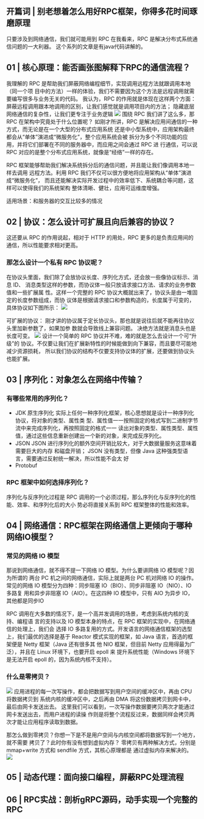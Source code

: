 ## 开篇词 | 别老想着怎么用好RPC框架，你得多花时间琢磨原理
只要涉及到网络通信，我们就可能用到 RPC
在我看来，RPC 是解决分布式系统通信问题的一大利器。
这个系列的文章是有java代码讲解的。


## 01 | 核心原理：能否画张图解释下RPC的通信流程？
我理解的 RPC 是帮助我们屏蔽网络编程细节，实现调用远程方法就跟调用本地（同一个项
目中的方法）一样的体验，我们不需要因为这个方法是远程调用就需要编写很多与业务无关的代码。
我认为，RPC 的作用就是体现在这样两个方面：
屏蔽远程调用跟本地调用的区别，让我们感觉就是调用项目内的方法；
隐藏底层网络通信的复杂性，让我们更专注于业务逻辑
![](https://sunxvming.com/imgs/085c5d2c-25c7-4bae-9d28-f302517d57de.jpg)
围绕 RPC 我们讲了这么多，那 RPC 在架构中究竟处于什么位置呢？
如刚才所讲，RPC 是解决应用间通信的一种方式，而无论是在一个大型的分布式应用系统
还是中小型系统中，应用架构最终都会从“单体”演进成“微服务化”，整个应用系统会被
拆分为多个不同功能的应用，并将它们部署在不同的服务器中，而应用之间会通过 RPC 进
行通信，可以说 RPC 对应的是整个分布式应用系统，就像是“经络”一样的存在。


RPC 框架能够帮助我们解决系统拆分后的通信问题，并且能让我们像调用本地一样去调用
远程方法。利用 RPC 我们不仅可以很方便地将应用架构从“单体”演进成“微服务化”，
而且还能解决实际开发过程中的效率低下、系统耦合等问题，这样可以使得我们的系统架构
整体清晰、健壮，应用可运维度增强。


适用场景：和服务器的交互比较多的情况
## 02 | 协议：怎么设计可扩展且向后兼容的协议？
这还要从 RPC 的作用说起，相对于 HTTP 的用处，RPC 更多的是负责应用间的通信，所以性能要求相对更高。
### 那怎么设计一个私有 RPC 协议呢？
在协议头里面，我们除了会放协议长度、序列化方式，还会放一些像协议标示、消息 ID、
消息类型这样的参数，而协议体一般只放请求接口方法、请求的业务参数值和一些扩展属
性。这样一个完整的 RPC 协议大概就出来了，协议头是由一堆固定的长度参数组成，而协
议体是根据请求接口和参数构造的，长度属于可变的，具体协议如下图所示：
![](https://sunxvming.com/imgs/2013a5de-840e-4817-ad54-bc44a0ef2850.png)


可扩展的协议：
刚才讲的协议属于定长协议头，那也就是说往后就不能再往协议头里加新参数了，如果加参
数就会导致线上兼容问题。
决绝方法就是消息头也是长度可变。
![](https://sunxvming.com/imgs/ba82b5aa-bd6a-483f-a9ae-63239077d092.png)
设计一个简单的 RPC 协议并不难，难的就是怎么去设计一个可“升级”的
协议。不仅要让我们在扩展新特性的时候能做到向下兼容，而且要尽可能地减少资源损耗，
所以我们协议的结构不仅要支持协议体的扩展，还要做到协议头也能扩展。


## 03 | 序列化：对象怎么在网络中传输？
### 有哪些常用的序列化？
* JDK 原生序列化
实际上任何一种序列化框架，核心思想就是设计一种序列化协议，将对象的类型、属性类
型、属性值一一按照固定的格式写到二进制字节流中来完成序列化，再按照固定的格式一一
读出对象的类型、属性类型、属性值，通过这些信息重新创建出一个新的对象，来完成反序列化。
* JSON
JSON 进行序列化的额外空间开销比较大，对于大数据量服务这意味着需要巨大的内存
和磁盘开销；
JSON 没有类型，但像 Java 这种强类型语言，需要通过反射统一解决，所以性能不会太
好
* Protobuf


### RPC 框架中如何选择序列化？
序列化与反序列化过程是 RPC 调用的一个必须过程，那么序列化与反序列化的性能、效率、和序列化后的大小
势必将直接关系到 RPC 框架整体的性能和效率。


## 04 | 网络通信：RPC框架在网络通信上更倾向于哪种网络IO模型？
### 常见的网络 IO 模型
那说到网络通信，就不得不提一下网络 IO 模型。为什么要讲网络 IO 模型呢？因为所谓的
两台 PC 机之间的网络通信，实际上就是两台 PC 机对网络 IO 的操作。
常见的网络 IO 模型分为四种：同步阻塞 IO（BIO）、同步非阻塞 IO（NIO）、IO 多路复
用和异步非阻塞 IO（AIO）。在这四种 IO 模型中，只有 AIO 为异步 IO，其他都是同步IO


RPC 调用在大多数的情况下，是一个高并发调用的场景，考虑到系统内核的支持、编程语
言的支持以及 IO 模型本身的特点，在 RPC 框架的实现中，在网络通信的处理上，我们会
选择 IO 多路复用的方式。开发语言的网络通信框架的选型上，我们最优的选择是基于
Reactor 模式实现的框架，如 Java 语言，首选的框架便是 Netty 框架（Java 还有很多其
他 NIO 框架，但目前 Netty 应用得最为广泛），并且在 Linux 环境下，也要开启 epoll 来
提升系统性能（Windows 环境下是无法开启 epoll 的，因为系统内核不支持）。


### 什么是零拷贝？
![](https://sunxvming.com/imgs/320b027a-d539-4445-97f9-4fc4ff1e07b3.jpg)
应用进程的每一次写操作，都会把数据写到用户空间的缓冲区中，再由 CPU 将数据拷贝到
系统内核的缓冲区中，之后再由 DMA 将这份数据拷贝到网卡中，最后由网卡发送出去。
这里我们可以看到，一次写操作数据要拷贝两次才能通过网卡发送出去，而用户进程的读操
作则是将整个流程反过来，数据同样会拷贝两次才能让应用程序读取到数据。


那怎么做到零拷贝？你想一下是不是用户空间与内核空间都将数据写到一个地方，就不需要
拷贝了？此时你有没有想到虚拟内存？
零拷贝有两种解决方式，分别是 mmap+write 方式和 sendfile 方式，其核心原理都是
通过虚拟内存来解决的。
![](https://sunxvming.com/imgs/5705f7bf-4deb-4835-8ee3-f09e5f58e161.jpg)




## 05 | 动态代理：面向接口编程，屏蔽RPC处理流程


## 06 | RPC实战：剖析gRPC源码，动手实现一个完整的RPC

